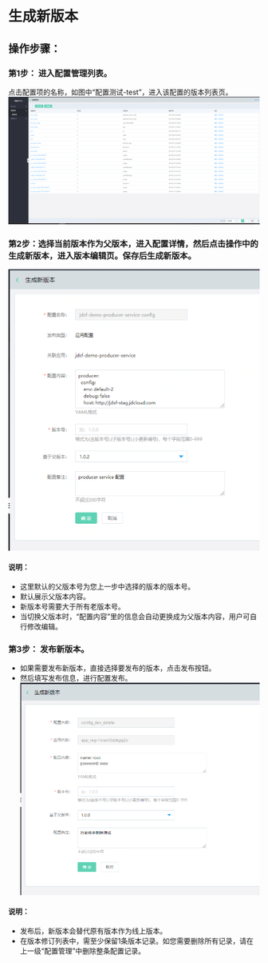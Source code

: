 # 生成新版本

## 操作步骤：

### 第1步： 进入配置管理列表。
点击配置项的名称，如图中“配置测试-test”，进入该配置的版本列表页。
 ![](../../../../../image/Internet-Middleware/JD-Distributed-Service-Framework/config-list.png)
 
 
### 第2步：选择当前版本作为父版本，进入配置详情，然后点击操作中的生成新版本，进入版本编辑页。保存后生成新版本。
 

  ![](../../../../../image/Internet-Middleware/JD-Distributed-Service-Framework/config-vision-add-new.png)
  
#### 说明：
- 这里默认的父版本号为您上一步中选择的版本的版本号。
- 默认展示父版本内容。
- 新版本号需要大于所有老版本号。
- 	当切换父版本时，“配置内容”里的信息会自动更换成为父版本内容，用户可自行修改编辑。

### 第3步： 发布新版本。
- 如果需要发布新版本，直接选择要发布的版本，点击发布按钮。
- 然后填写发布信息，进行配置发布。
  ![](../../../../../image/Internet-Middleware/JD-Distributed-Service-Framework/config-vision-publish-new.png)
  
  
  
#### 说明：
- 发布后，新版本会替代原有版本作为线上版本。
- 在版本修订列表中，需至少保留1条版本记录。如您需要删除所有记录，请在上一级“配置管理”中删除整条配置记录。

